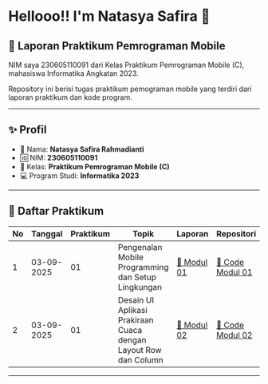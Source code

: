 # Hellooo!! I'm Natasya Safira 👋
## 📱 Laporan Praktikum Pemrograman Mobile


NIM saya 230605110091 dari Kelas Praktikum Pemrograman Mobile (C), mahasiswa Informatika Angkatan 2023.  

Repository ini berisi tugas praktikum pemograman mobile yang terdiri dari laporan praktikum dan kode program.

---

## ✨ Profil
- 👩 Nama: **Natasya Safira Rahmadianti**  
- 🆔 NIM: **230605110091**  
- 🏫 Kelas: **Praktikum Pemrograman Mobile (C)**  
- 💻 Program Studi: **Informatika 2023**

---

## 📂 Daftar Praktikum

| No | Tanggal    | Praktikum | Topik                                      | Laporan                          | Repositori              |
|----|------------|-----------|--------------------------------------------|----------------------------------|-------------------------|
| 1  | 03-09-2025 | 01        | Pengenalan Mobile Programming dan Setup Lingkungan | [📄 Modul 01](https://docs.google.com/document/d/1n2-9OMJf8wNrTuiDWphPqOBGvUaJKWGgtsrubFMcp6Y/edit?usp=sharing) | [🔗 Code Modul 01](https://github.com/natasyafira/natasyafira/blob/main/main.dart) |
| 2  | 03-09-2025 | 01        | Desain UI Aplikasi Prakiraan Cuaca dengan Layout Row dan Column| [📄 Modul 02 ](https://docs.google.com/document/d/1hU1csUhRfjN57TXplqj4mTdIB5bbPtOCje1kG1eZlyQ/edit?usp=sharing) | [🔗 Code Modul 02 ](https://github.com/natasyafira/natasyafira/blob/cdb8d6e847ce467801e1c9e38bf117795a08c6ff/mainmodul2.dart) |


---

